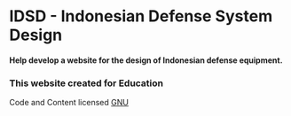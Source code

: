 # IDSD - Indonesian Defense System Design

#### Help develop a website for the design of Indonesian defense equipment.

### This website created for Education
 Code and Content licensed [GNU](/LICENSE/) 
